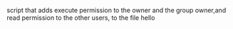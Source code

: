 script that adds execute permission to the owner and the group owner,and read permission to the other users, to the file hello

